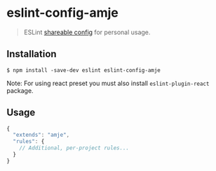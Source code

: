 # eslint-config-amje

> ESLint [shareable config](http://eslint.org/docs/developer-guide/shareable-configs.html) for personal usage.

## Installation

```
$ npm install -save-dev eslint eslint-config-amje
```

Note: For using react preset you must also install `eslint-plugin-react` package.

## Usage

```js
{
  "extends": "amje",
  "rules": {
    // Additional, per-project rules...
  }
}
```
